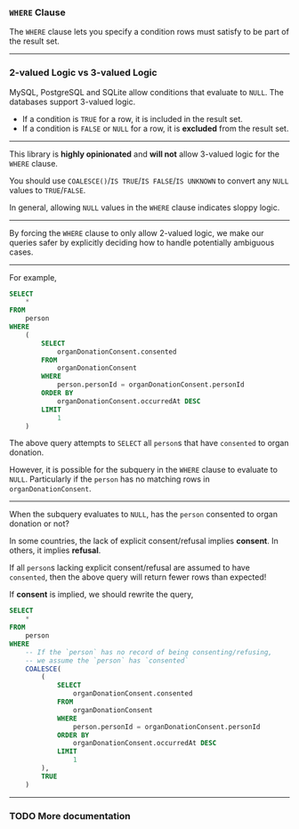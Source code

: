 ### `WHERE` Clause

The `WHERE` clause lets you specify a condition rows must satisfy to be part of the result set.

-----

### 2-valued Logic vs 3-valued Logic

MySQL, PostgreSQL and SQLite allow conditions that evaluate to `NULL`.
The databases support 3-valued logic.

+ If a condition is `TRUE` for a row, it is included in the result set.
+ If a condition is `FALSE` or `NULL` for a row, it is **excluded** from the result set.

-----

This library is **highly opinionated** and **will not** allow 3-valued logic for the `WHERE` clause.

You should use `COALESCE()`/`IS TRUE`/`IS FALSE`/`IS UNKNOWN` to convert any `NULL` values
to `TRUE`/`FALSE`.

In general, allowing `NULL` values in the `WHERE` clause indicates sloppy logic.

-----

By forcing the `WHERE` clause to only allow 2-valued logic,
we make our queries safer by explicitly deciding how to handle potentially ambiguous cases.

-----

For example,
```sql
SELECT
    *
FROM
    person
WHERE
    (
        SELECT
            organDonationConsent.consented
        FROM
            organDonationConsent
        WHERE
            person.personId = organDonationConsent.personId
        ORDER BY
            organDonationConsent.occurredAt DESC
        LIMIT
            1
    )
```

The above query attempts to `SELECT` all `person`s that have `consented` to organ donation.

However, it is possible for the subquery in the `WHERE` clause to evaluate to `NULL`.
Particularly if the `person` has no matching rows in `organDonationConsent`.

-----

When the subquery evaluates to `NULL`, has the `person` consented to organ donation or not?

In some countries, the lack of explicit consent/refusal implies **consent**.
In others, it implies **refusal**.

If all `person`s lacking explicit consent/refusal are assumed to have `consented`,
then the above query will return fewer rows than expected!

If **consent** is implied, we should rewrite the query,
```sql
SELECT
    *
FROM
    person
WHERE
    -- If the `person` has no record of being consenting/refusing,
    -- we assume the `person` has `consented`
    COALESCE(
        (
            SELECT
                organDonationConsent.consented
            FROM
                organDonationConsent
            WHERE
                person.personId = organDonationConsent.personId
            ORDER BY
                organDonationConsent.occurredAt DESC
            LIMIT
                1
        ),
        TRUE
    )
```

-----

### TODO More documentation
